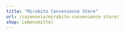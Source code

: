 ```yaml
---
title: "Mirabito Convenience Store"
url: /cazenovia/mirabito-convenience-store/
shop: Lebensmittel
---
```

